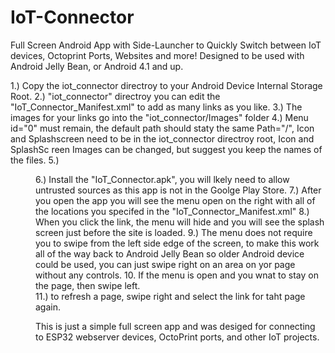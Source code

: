 # IoT-Connector
Full Screen Android App with Side-Launcher to Quickly Switch between IoT devices, Octoprint Ports, Websites and more!
Designed to be used with Android Jelly Bean, or Android 4.1 and up.

1.) Copy the iot_connector directroy to your Android Device Internal Storage Root. 
2.) "iot_connector" directroy you can edit the "IoT_Connector_Manifest.xml" to add as many links as you like.
3.) The images for your links go into the "iot_connector/Images" folder
4.) Menu id="0" must remain, the default path should staty the same Path="/", Icon and Splashscreen need to be in the iot_connector directroy root, Icon and SplashSc reen Images can be changed, but suggest you keep the names of the files.
5.) <Menu Id="0" Name="Default" Path="/" Icon="default-icon.png" SplashScreen="default-splash.png" Background-Color="#000000"/>
6.) Install the "IoT_Connector.apk", you will lkely need to allow untrusted sources as this app is not in the Goolge Play Store. 
7.) After you open the app you will see the menu open on the right with all of the locations you specifed in the "IoT_Connector_Manifest.xml"
8.) When you click the link, the menu will hide and you will see the splash screen just before the site is loaded.
9.) The menu does not require you to swipe from the left side edge of the screen, to make this work all of the way back to Android Jelly Bean so older Android device could be used, you can just swipe right on an area on yor page without any controls.
10. If the menu is open and you wnat to stay on the page, then swipe left.  
11.) to refresh a page, swipe right and select the link for taht page again.


This is just a simple full screen app and was desiged for connecting to ESP32 webserver devices, OctoPrint ports, and other IoT projects.

